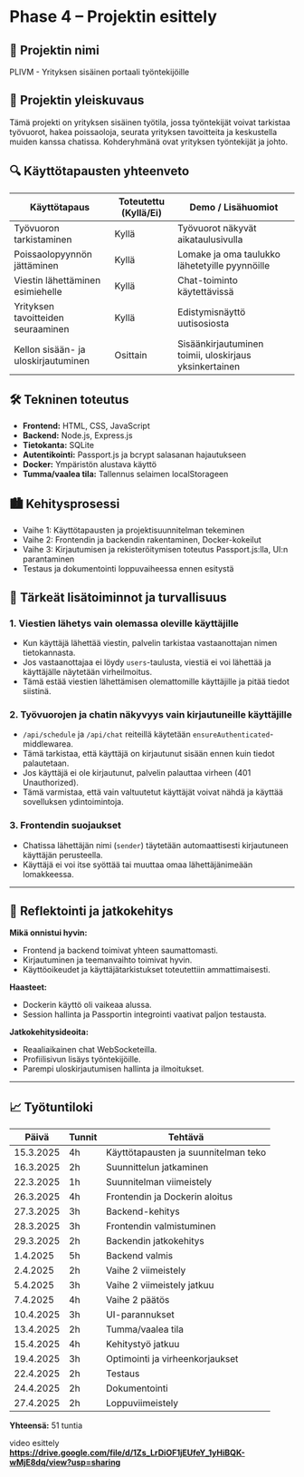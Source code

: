 # Phase 4 – Projektin esittely

## 🔖 Projektin nimi

PLIVM - Yrityksen sisäinen portaali työntekijöille

## 📄 Projektin yleiskuvaus

Tämä projekti on yrityksen sisäinen työtila, jossa työntekijät voivat tarkistaa työvuorot, hakea poissaoloja, seurata yrityksen tavoitteita ja keskustella muiden kanssa chatissa. Kohderyhmänä ovat yrityksen työntekijät ja johto.

## 🔍 Käyttötapausten yhteenveto

| Käyttötapaus                        | Toteutettu (Kyllä/Ei) | Demo / Lisähuomiot                                     |
| ----------------------------------- | --------------------- | ------------------------------------------------------ |
| Työvuoron tarkistaminen             | Kyllä                 | Työvuorot näkyvät aikataulusivulla                     |
| Poissaolopyynnön jättäminen         | Kyllä                 | Lomake ja oma taulukko lähetetyille pyynnöille         |
| Viestin lähettäminen esimiehelle    | Kyllä                 | Chat-toiminto käytettävissä                            |
| Yrityksen tavoitteiden seuraaminen  | Kyllä                 | Edistymisnäyttö uutisosiosta                           |
| Kellon sisään- ja uloskirjautuminen | Osittain              | Sisäänkirjautuminen toimii, uloskirjaus yksinkertainen |

## 🛠️ Tekninen toteutus

- **Frontend:** HTML, CSS, JavaScript
- **Backend:** Node.js, Express.js
- **Tietokanta:** SQLite
- **Autentikointi:** Passport.js ja bcrypt salasanan hajautukseen
- **Docker:** Ympäristön alustava käyttö
- **Tumma/vaalea tila:** Tallennus selaimen localStorageen

## 🏙️ Kehitysprosessi

- Vaihe 1: Käyttötapausten ja projektisuunnitelman tekeminen
- Vaihe 2: Frontendin ja backendin rakentaminen, Docker-kokeilut
- Vaihe 3: Kirjautumisen ja rekisteröitymisen toteutus Passport.js:lla, UI:n parantaminen
- Testaus ja dokumentointi loppuvaiheessa ennen esitystä

## 🧠 Tärkeät lisätoiminnot ja turvallisuus

### 1. Viestien lähetys vain olemassa oleville käyttäjille
- Kun käyttäjä lähettää viestin, palvelin tarkistaa vastaanottajan nimen tietokannasta.
- Jos vastaanottajaa ei löydy `users`-taulusta, viestiä ei voi lähettää ja käyttäjälle näytetään virheilmoitus.
- Tämä estää viestien lähettämisen olemattomille käyttäjille ja pitää tiedot siistinä.

### 2. Työvuorojen ja chatin näkyvyys vain kirjautuneille käyttäjille
- `/api/schedule` ja `/api/chat` reiteillä käytetään `ensureAuthenticated`-middlewarea.
- Tämä tarkistaa, että käyttäjä on kirjautunut sisään ennen kuin tiedot palautetaan.
- Jos käyttäjä ei ole kirjautunut, palvelin palauttaa virheen (401 Unauthorized).
- Tämä varmistaa, että vain valtuutetut käyttäjät voivat nähdä ja käyttää sovelluksen ydintoimintoja.

### 3. Frontendin suojaukset
- Chatissa lähettäjän nimi (`sender`) täytetään automaattisesti kirjautuneen käyttäjän perusteella.
- Käyttäjä ei voi itse syöttää tai muuttaa omaa lähettäjänimeään lomakkeessa.

---

## 🌟 Reflektointi ja jatkokehitys

**Mikä onnistui hyvin:**

- Frontend ja backend toimivat yhteen saumattomasti.
- Kirjautuminen ja teemanvaihto toimivat hyvin.
- Käyttöoikeudet ja käyttäjätarkistukset toteutettiin ammattimaisesti.

**Haasteet:**

- Dockerin käyttö oli vaikeaa alussa.
- Session hallinta ja Passportin integrointi vaativat paljon testausta.

**Jatkokehitysideoita:**

- Reaaliaikainen chat WebSocketeilla.
- Profiilisivun lisäys työntekijöille.
- Parempi uloskirjautumisen hallinta ja ilmoitukset.

---

## 📈 Työtuntiloki

| Päivä     | Tunnit | Tehtävä                              |
| --------- | ------ | ------------------------------------ |
| 15.3.2025 | 4h     | Käyttötapausten ja suunnitelman teko |
| 16.3.2025 | 2h     | Suunnittelun jatkaminen              |
| 22.3.2025 | 1h     | Suunnitelman viimeistely             |
| 26.3.2025 | 4h     | Frontendin ja Dockerin aloitus       |
| 27.3.2025 | 3h     | Backend-kehitys                      |
| 28.3.2025 | 3h     | Frontendin valmistuminen             |
| 29.3.2025 | 2h     | Backendin jatkokehitys               |
| 1.4.2025  | 5h     | Backend valmis                       |
| 2.4.2025  | 2h     | Vaihe 2 viimeistely                  |
| 5.4.2025  | 3h     | Vaihe 2 viimeistely jatkuu           |
| 7.4.2025  | 4h     | Vaihe 2 päätös                       |
| 10.4.2025 | 3h     | UI-parannukset                       |
| 13.4.2025 | 2h     | Tumma/vaalea tila                    |
| 15.4.2025 | 4h     | Kehitystyö jatkuu                    |
| 19.4.2025 | 3h     | Optimointi ja virheenkorjaukset      |
| 22.4.2025 | 2h     | Testaus                              |
| 24.4.2025 | 2h     | Dokumentointi                        |
| 27.4.2025 | 2h     | Loppuviimeistely                     |

**Yhteensä:** 51 tuntia

video esittely 
**https://drive.google.com/file/d/1Zs_LrDiOF1jEUfeY_1yHiBQK-wMjE8dq/view?usp=sharing**
